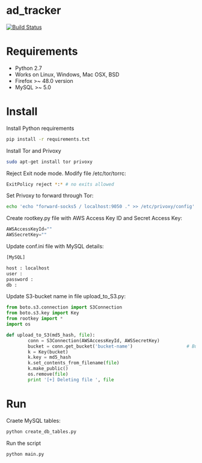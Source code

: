 # ad_tracker
[![Build Status](https://travis-ci.com/arfaoui47/ad_tracker.svg?token=CH8XvMgBpfMsqsoWSUb5&branch=master)](https://travis-ci.com/arfaoui47/ad_tracker)


Requirements
============

* Python 2.7 
* Works on Linux, Windows, Mac OSX, BSD
* Firefox >~ 48.0 version
* MySQL >~ 5.0

Install
=======
Install Python requirements
```sh  
pip install -r requirements.txt
``` 
Install Tor and Privoxy
```sh
sudo apt-get install tor privoxy
```  
Reject Exit node mode. Modify file /etc/tor/torrc:
```sh
ExitPolicy reject *:* # no exits allowed
```
Set Privoxy to forward through Tor:
```sh
echo 'echo "forward-socks5 / localhost:9050 ." >> /etc/privoxy/config' | sudo -s
```
Create rootkey.py file with AWS Access Key ID and Secret Access Key:
```py
AWSAccessKeyId=""
AWSSecretKey=""
```
Update conf.ini file with MySQL details:
```sh
[MySQL]

host : localhost
user : 
password : 
db : 
```
Update S3-bucket name in file upload_to_S3.py:
```py
from boto.s3.connection import S3Connection
from boto.s3.key import Key
from rootkey import *
import os

def upload_to_S3(md5_hash, file):
        conn = S3Connection(AWSAccessKeyId, AWSSecretKey)
        bucket = conn.get_bucket('bucket-name')                    # Bucket Name
        k = Key(bucket)
        k.key = md5_hash 
        k.set_contents_from_filename(file)
        k.make_public()
        os.remove(file)                                                                        
        print '[+] Deleting file ', file
```
Run
===
Craete MySQL tables:
```sh
python create_db_tables.py
```
Run the script
```sh
python main.py
```
